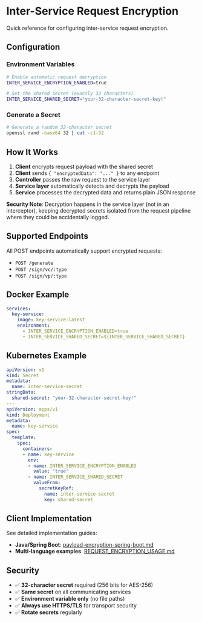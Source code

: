 # Inter-Service Request Encryption

Quick reference for configuring inter-service request encryption.

## Configuration

### Environment Variables

```bash
# Enable automatic request decryption
INTER_SERVICE_ENCRYPTION_ENABLED=true

# Set the shared secret (exactly 32 characters)
INTER_SERVICE_SHARED_SECRET="your-32-character-secret-key!"
```

### Generate a Secret

```bash
# Generate a random 32-character secret
openssl rand -base64 32 | cut -c1-32
```

## How It Works

1. **Client** encrypts request payload with the shared secret
2. **Client** sends `{ "encryptedData": "..." }` to any endpoint
3. **Controller** passes the raw request to the service layer
4. **Service layer** automatically detects and decrypts the payload
5. **Service** processes the decrypted data and returns plain JSON response

**Security Note**: Decryption happens in the service layer (not in an interceptor), keeping decrypted secrets isolated from the request pipeline where they could be accidentally logged.

## Supported Endpoints

All POST endpoints automatically support encrypted requests:
- `POST /generate`
- `POST /sign/vc/:type`
- `POST /sign/vp/:type`

## Docker Example

```yaml
services:
  key-service:
    image: key-service:latest
    environment:
      - INTER_SERVICE_ENCRYPTION_ENABLED=true
      - INTER_SERVICE_SHARED_SECRET=${INTER_SERVICE_SHARED_SECRET}
```

## Kubernetes Example

```yaml
apiVersion: v1
kind: Secret
metadata:
  name: inter-service-secret
stringData:
  shared-secret: "your-32-character-secret-key!"
---
apiVersion: apps/v1
kind: Deployment
metadata:
  name: key-service
spec:
  template:
    spec:
      containers:
      - name: key-service
        env:
        - name: INTER_SERVICE_ENCRYPTION_ENABLED
          value: "true"
        - name: INTER_SERVICE_SHARED_SECRET
          valueFrom:
            secretKeyRef:
              name: inter-service-secret
              key: shared-secret
```

## Client Implementation

See detailed implementation guides:
- **Java/Spring Boot**: [payload-encryption-spring-boot.md](./payload-encryption-spring-boot.md)
- **Multi-language examples**: [REQUEST_ENCRYPTION_USAGE.md](./REQUEST_ENCRYPTION_USAGE.md)

## Security

- ✅ **32-character secret** required (256 bits for AES-256)
- ✅ **Same secret** on all communicating services
- ✅ **Environment variable only** (no file paths)
- ✅ **Always use HTTPS/TLS** for transport security
- ✅ **Rotate secrets** regularly

